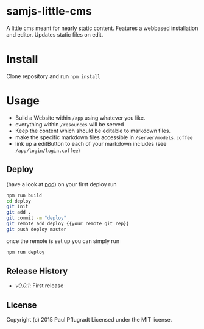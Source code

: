# samjs-little-cms

A little cms meant for nearly static content.
Features a webbased installation and editor.
Updates static files on edit.

# Install

Clone repository and run `npm install`

# Usage
 - Build a Website within `/app` using whatever you like.
 - everything within `/resources` will be served
 - Keep the content which should be editable to markdown files.
 - make the specific markdown files accessible in `/server/models.coffee`
 - link up a editButton to each of your markdown includes (see `/app/login/login.coffee`)

## Deploy
(have a look at [pod](https://github.com/yyx990803/pod))
on your first deploy run
```sh
npm run build
cd deploy
git init
git add .
git commit -m "deploy"
git remote add deploy {{your remote git rep}}
git push deploy master
```

once the remote is set up you can simply run

```sh
npm run deploy
```


## Release History

 - *v0.0.1*: First release

## License
Copyright (c) 2015 Paul Pflugradt
Licensed under the MIT license.
